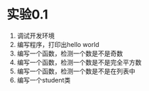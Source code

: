 # 实验0.1

1. 调试开发环境
2. 编写程序，打印出hello world
3. 编写一个函数，检测一个数是不是奇数
4. 编写一个函数，检测一个数是不是完全平方数
5. 编写一个函数，检测一个数是不是在列表中
6. 编写一个student类